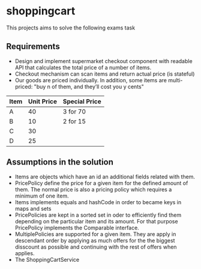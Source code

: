 # shoppingcart

This projects aims to solve the following exams task

## Requirements
- Design and implement supermarket checkout component with readable API that calculates the total price of a number of items.
- Checkout mechanism can scan items and return actual price (is stateful)
- Our goods are priced individually. In addition, some items are multi-priced: "buy n of them, and they’ll cost you y cents"

|Item | Unit Price | Special Price |
|-----|------------|---------------|
|A|40|3 for 70|
|B|10|2 for 15|
|C|30||
|D|25||

## Assumptions in the solution
- Items are objects which have an id an additional fields related with them. 
- PricePolicy define the price for a given item for the defined amount of them. The normal price is also a pricing policy which requires a minimum of one item.
- Items implements equals and hashCode in order to became keys in maps and sets
- PricePolicies are kept in a sorted set in oder to efficiently find them depending on the particular item and its amount. For that purpose PricePolicy implements the Comparable interface.
- MultiplePolicies are supported for a given item. They are apply in descendant order by applying as much offers for the the biggest disscount as possible and continuing with the rest of offers when applies.
- The ShoppingCartService 

